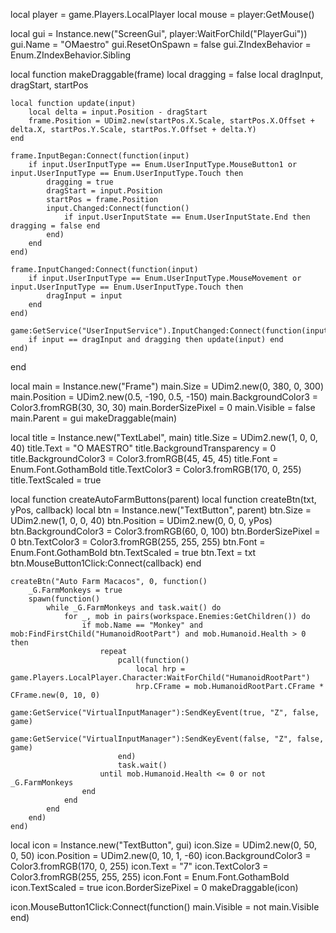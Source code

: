 local player = game.Players.LocalPlayer
local mouse = player:GetMouse()

local gui = Instance.new("ScreenGui", player:WaitForChild("PlayerGui"))
gui.Name = "OMaestro"
gui.ResetOnSpawn = false
gui.ZIndexBehavior = Enum.ZIndexBehavior.Sibling

local function makeDraggable(frame)
	local dragging = false
	local dragInput, dragStart, startPos

	local function update(input)
		local delta = input.Position - dragStart
		frame.Position = UDim2.new(startPos.X.Scale, startPos.X.Offset + delta.X, startPos.Y.Scale, startPos.Y.Offset + delta.Y)
	end

	frame.InputBegan:Connect(function(input)
		if input.UserInputType == Enum.UserInputType.MouseButton1 or input.UserInputType == Enum.UserInputType.Touch then
			dragging = true
			dragStart = input.Position
			startPos = frame.Position
			input.Changed:Connect(function()
				if input.UserInputState == Enum.UserInputState.End then dragging = false end
			end)
		end
	end)
 
	frame.InputChanged:Connect(function(input)
		if input.UserInputType == Enum.UserInputType.MouseMovement or input.UserInputType == Enum.UserInputType.Touch then
			dragInput = input
		end
	end)

	game:GetService("UserInputService").InputChanged:Connect(function(input)
		if input == dragInput and dragging then update(input) end
	end)
end

local main = Instance.new("Frame")
main.Size = UDim2.new(0, 380, 0, 300)
main.Position = UDim2.new(0.5, -190, 0.5, -150)
main.BackgroundColor3 = Color3.fromRGB(30, 30, 30)
main.BorderSizePixel = 0
main.Visible = false
main.Parent = gui
makeDraggable(main)

local title = Instance.new("TextLabel", main)
title.Size = UDim2.new(1, 0, 0, 40)
title.Text = "O MAESTRO"
title.BackgroundTransparency = 0
title.BackgroundColor3 = Color3.fromRGB(45, 45, 45)
title.Font = Enum.Font.GothamBold
title.TextColor3 = Color3.fromRGB(170, 0, 255)
title.TextScaled = true

local function createAutoFarmButtons(parent)
    local function createBtn(txt, yPos, callback)
        local btn = Instance.new("TextButton", parent)
        btn.Size = UDim2.new(1, 0, 0, 40)
        btn.Position = UDim2.new(0, 0, 0, yPos)
        btn.BackgroundColor3 = Color3.fromRGB(60, 0, 100)
        btn.BorderSizePixel = 0
        btn.TextColor3 = Color3.fromRGB(255, 255, 255)
        btn.Font = Enum.Font.GothamBold
        btn.TextScaled = true
        btn.Text = txt
        btn.MouseButton1Click:Connect(callback)
    end

    createBtn("Auto Farm Macacos", 0, function()
        _G.FarmMonkeys = true
        spawn(function()
            while _G.FarmMonkeys and task.wait() do
                for _, mob in pairs(workspace.Enemies:GetChildren()) do
                    if mob.Name == "Monkey" and mob:FindFirstChild("HumanoidRootPart") and mob.Humanoid.Health > 0 then
                        repeat
                            pcall(function()
                                local hrp = game.Players.LocalPlayer.Character:WaitForChild("HumanoidRootPart")
                                hrp.CFrame = mob.HumanoidRootPart.CFrame * CFrame.new(0, 10, 0)
                                game:GetService("VirtualInputManager"):SendKeyEvent(true, "Z", false, game)
                                game:GetService("VirtualInputManager"):SendKeyEvent(false, "Z", false, game)
                            end)
                            task.wait()
                        until mob.Humanoid.Health <= 0 or not _G.FarmMonkeys
                    end
                end
            end
        end)
    end)

local icon = Instance.new("TextButton", gui)
icon.Size = UDim2.new(0, 50, 0, 50)
icon.Position = UDim2.new(0, 10, 1, -60)
icon.BackgroundColor3 = Color3.fromRGB(170, 0, 255)
icon.Text = "7"
icon.TextColor3 = Color3.fromRGB(255, 255, 255)
icon.Font = Enum.Font.GothamBold
icon.TextScaled = true
icon.BorderSizePixel = 0
makeDraggable(icon)

icon.MouseButton1Click:Connect(function()
	main.Visible = not main.Visible
end)

